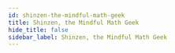 ```yaml
---
id: shinzen-the-mindful-math-geek
title: Shinzen, the Mindful Math Geek
hide_title: false
sidebar_label: Shinzen, the Mindful Math Geek
---
```

